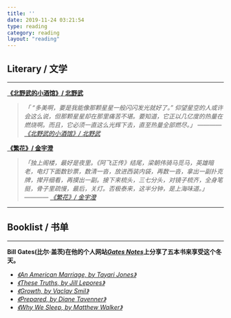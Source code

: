 ```yaml
---
title: ''
date: 2019-11-24 03:21:54
type: reading
category: reading
layout: "reading"
---
```




## Literary / 文学
---

**[《北野武的小酒馆》/ 北野武](https://book.douban.com/subject/27174130/)**

> *「 “多美啊，要是我能像那颗星星一般闪闪发光就好了。” 仰望星空的人或许会这么说，但那颗星星却在那里痛苦不堪。要知道，它正以几亿度的热量在燃烧啊。而且，它必须一直这么光辉下去，直至热量全部燃尽。」 ———— [《北野武的小酒馆》/ 北野武](https://book.douban.com/subject/27174130/)*

**[《繁花》/ 金宇澄](https://book.douban.com/subject/22714154/)**

> *「独上阁楼，最好是夜里。《阿飞正传》结尾，梁朝伟骑马觅马，英雄暗老，电灯下面数钞票，数清一沓，放进西装内袋，再数一沓，拿出一副扑克牌，撵开细看，再摸出一副。接下来梳头，三七分头，对镜子梳齐，全身笔挺，骨子里疏慢，最后，关灯。否极泰来，这半分钟，是上海味道。」 ———— [《繁花》/ 金宇澄](https://book.douban.com/subject/22714154/)*

---


## Booklist / 书单
---

**Bill Gates(比尔·盖茨)在他的个人网站[*Gates Notes*](https://www.gatesnotes.com/About-Bill-Gates/Holiday-Books-2019?WT.mc_id=20191210192113_EOYBooks2019_BG-LI&WT.tsrc=BGLI&linkId=78697290)上分享了五本书来享受这个冬天。**

+ [*《An American Marriage, by Tayari Jones》*](https://book.douban.com/subject/27145297/)
+ [*《These Truths, by Jill Lepores》*](https://book.douban.com/subject/30326555/)
+ [*《Growth, by Vaclav Smil》*](https://book.douban.com/subject/34835317/)
+ [*《Prepared, by Diane Tavenner》*](https://book.douban.com/subject/34864978/)
+ [*《Why We Sleep, by Matthew Walker》*](https://book.douban.com/subject/30443263/)